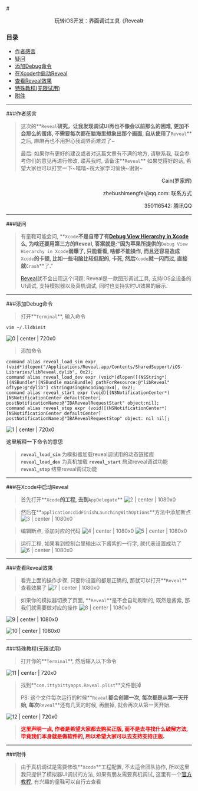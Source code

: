#<center>玩转iOS开发：界面调试工具《Reveal》</center>

### 目录

- [作者感言](#作者感言)
- [疑问](#疑问)
- [添加Debug命令](#添加Debug命令)
- [在Xcode中启动Reveal](#在Xcode中启动Reveal)
- [查看Reveal效果](#查看Reveal效果)
- [特殊教程(无限试用)](#特殊教程(无限试用))
- [附件](#附件)

---

###作者感言
>这次的**`Reveal`**研究，让我发现调试UI再也不像会以前那么的困难, 更加不会那么的蛋疼, 不需要每次都在脑海里想象出那个画面, 自从使用了**`Reveal`**之后, 麻麻再也不用担心我调界面难过了~
>
>最后:
>如果你有更好的建议或者对这篇文章有不满的地方, 请联系我, 我会参考你们的意见再进行修改, 联系我时, 请备注**`Reveal`** 如果觉得好的话, 希望大家也可以打赏一下~嘻嘻~祝大家学习愉快~谢谢~
>

<p align="right">Cain(罗家辉)</p>
<p align="right">zhebushimengfei@qq.com: 联系方式</p>
<p align="right">350116542: 腾讯QQ</p>

---
###疑问
> 有童鞋可能会问, **`Xcode`**不是自带了有[Debug View Hierarchy in Xcode](https://developer.apple.com/library/ios/recipes/xcode_help-debugger/using_view_debugger/using_view_debugger.html)么, 为啥还要用第三方的Reveal, 答案就是:"因为苹果所提供的**`Debug View Hierarchy in Xcode`**弱爆了, 只能看看, 啥都不能操作, 而且还容易造成**`Xcode`**的卡顿, 比如一些电脑比较低配的, 卡死, 然后**`Xcode`**就一闪而过, 直接就**`Crash`**了."
>
> [Reveal](http://revealapp.com)就不会出现这个问题, Reveal是一款图形调试工具, 支持iOS全设备的UI调试, 支持模拟器以及真机调试, 同时也支持实时UI效果的展示.

---
###添加Debug命令

> 打开**`Terminal`**, 输入命令

```vim
vim ~/.lldbinit 
```
![0 | center | 720x0](./0.png)

> 添加命令
```vim
command alias reveal_load_sim expr (void*)dlopen("/Applications/Reveal.app/Contents/SharedSupport/iOS-Libraries/libReveal.dylib", 0x2);  
command alias reveal_load_dev expr (void*)dlopen([(NSString*)[(NSBundle*)[NSBundle mainBundle] pathForResource:@"libReveal" ofType:@"dylib"] cStringUsingEncoding:0x4], 0x2);  
command alias reveal_start expr (void)[(NSNotificationCenter*)[NSNotificationCenter defaultCenter] postNotificationName:@"IBARevealRequestStart" object:nil];  
command alias reveal_stop expr (void)[(NSNotificationCenter*)[NSNotificationCenter defaultCenter] postNotificationName:@"IBARevealRequestStop" object: nil nil]; 
```

![1 | center | 720x0](./1.png)


这里解释一下命令的意思
> **`reveal_load_sim`** 为模拟器加载reveal调试用的动态链接库
> **`reveal_load_dev`** 为真机加载
> **`reveal_start`**       启动reveal调试功能
> **`reveal_stop`**         结束reveal调试功能

---
###在Xcode中启动Reveal

> 首先打开**`Xcode`**的工程, 去到**`AppDelegate`**
> ![2 | center | 1080x0](./2.png)


> 然后在**`application:didFinishLaunchingWithOptions`**方法中添加断点
> ![3 | center | 1080x0](./3.png)


> 编辑断点, 添加对应的代码
> ![4 | center | 1080x0](./4.png)
> ![5 | center | 1080x0](./5.png)


> 运行工程, 如果看到控制台里输出以下酱紫的一行字, 就代表设置成功了
> ![6 | center | 1080x0](./6.png)

---
###查看Reveal效果
> 看完上面的操作步骤, 只要你设置的都是正确的, 那就可以打开**`Reveal`**查看效果了
> ![7 | center | 1080x0](./7.png)


> 如果你的模拟器切换了页面, **`Reveal`**是不会自动刷新的, 既然是酱紫, 那我们就需要做对应的操作
> ![8 | center | 1080x0](./8.png)

![9 | center | 1080x0](./9.png)

![10 | center | 1080x0](./10.png)

---
###特殊教程(无限试用)

> 打开你的**`Terminal`**, 然后输入以下命令

![11 | center | 720x0](./11.png)

> 找到**`com.ittybittyapps.Reveal.plist`**文件删掉
>
> PS: 这个文件每次运行的时候**`Reveal`**都会创建一次, 每次都是从第一天开始, 每次**`Reveal`**还有几天的时候, 再删掉, 就会再次从第一天开始.

![12 | center | 720x0](./12.png)

> **<font color=red>这里声明一点, 作者是希望大家都去购买正版, 而不是去寻找什么破解方法, 毕竟我们本身就是做软件的, 所以希望大家可以去支持支持正版.</font>**

---
###附件
> 由于真机调试是需要修改**`Xcode`**工程配置, 不太适合团队协作, 所以这里我只提供了模拟器UI调试的方法, 如果有朋友需要真机调试, 这里有一个[官方教程](http://support.revealapp.com/kb/getting-started/integrating-reveal-add-reveal-to-your-xcode-project), 有兴趣的童鞋可以自行去查看

